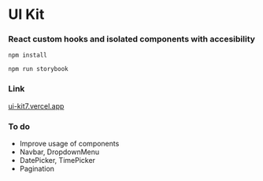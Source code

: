 # UI Kit

### React custom hooks and isolated components with accesibility

`npm install`

`npm run storybook`

### Link

[ui-kit7.vercel.app](https://ui-kit7.vercel.app/)

### To do

- Improve usage of components
- Navbar, DropdownMenu
- DatePicker, TimePicker
- Pagination
